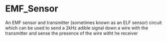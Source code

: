 EMF_Sensor
==========

An EMF sensor and transmitter (sometimes known as an ELF sensor) circuit which can be used to send a 2kHz adible signal down a wire with the transmitter and sense the presence of the wire witht he receiver
